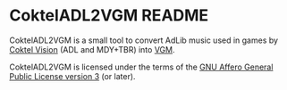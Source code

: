 CoktelADL2VGM README
====================

CoktelADL2VGM is a small tool to convert AdLib music used in games by
[Coktel Vision](https://en.wikipedia.org/wiki/Coktel_Vision) (ADL and MDY+TBR)
into [VGM](http://www.smspower.org/Music/VGMFileFormat).

CoktelADL2VGM is licensed under the terms of the [GNU Affero General Public
License version 3](https://www.gnu.org/licenses/agpl-3.0.html) (or later).
